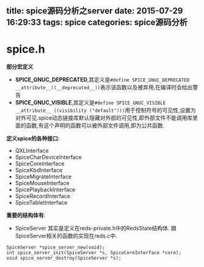 title: spice源码分析之server
date: 2015-07-29 16:29:33
tags: spice
categories: spice源码分析
---

# spice.h

**部分宏定义**
- **SPICE_GNUC_DEPRECATED**,其定义是`#define SPICE_GNUC_DEPRECATED  __attribute__((__deprecated__))`表示该函数以及被弃用,在编译时会给出警告
- **SPICE_GNUC_VISIBLE**,其定义是`#define SPICE_GNUC_VISIBLE __attribute__ ((visibility ("default")))`用于控制符号的可见性,设置为对外可见.spice动态链接库默认隐藏对外部的可见性,即外部文件不能调用库里面的函数,有这个声明的函数可以被外部文件调用,即为公共函数.

**定义spice的各种接口**:
- QXLInterface
- SpiceCharDeviceInterface
- SpiceCoreInterface
- SpiceKbdInterface
- SpiceMigrateInterface
- SpiceMouseInterface
- SpicePlaybackInterface
- SpiceRecordInterface
- SpiceTabletInterface

**重要的结构体有**:
- SpiceServer
其实是定义在reds-private.h中的RedsState结构体.
跟SpiceServer相关的函数的实现在reds.c中.
```
SpiceServer *spice_server_new(void);
int spice_server_init(SpiceServer *s, SpiceCoreInterface *core);
void spice_server_destroy(SpiceServer *s);
```

